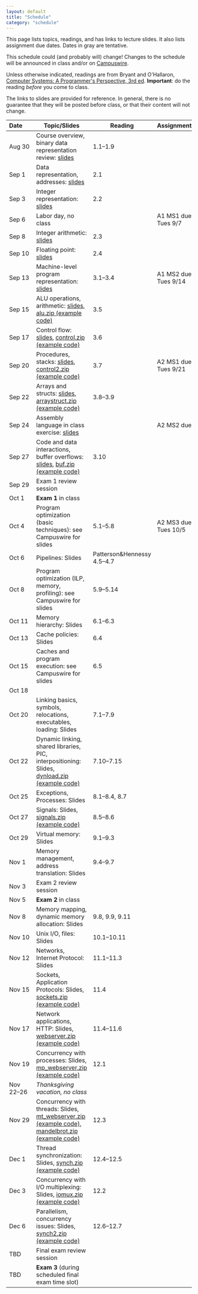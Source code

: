 ```yaml
---
layout: default
title: "Schedule"
category: "schedule"
---
```


This page lists topics, readings, and has links to lecture slides.
It also lists assignment due dates.  Dates <span class="tentative">in
gray</span> are tentative.

This schedule could (and probably will) change!  Changes
to the schedule will be announced in class and/or on
[Campuswire](https://campuswire.com).

Unless otherwise indicated, readings are from Bryant and
O'Hallaron, [Computer Systems: A Programmer's Perspective, 3rd
ed](https://csapp.cs.cmu.edu/).  **Important**: do the reading *before*
you come to class.

The links to slides are provided for reference.  In general, there is no
guarantee that they will be posted before class, or that their content
will not change.

Date&nbsp;&nbsp;&nbsp;&nbsp;&nbsp; | Topic/Slides | Reading | Assignment
------------------ | ------------ | ------- | ----------
Aug 30             | Course overview, binary data representation review: [slides](lectures/lecture01-public.pdf) | 1.1–1.9
Sep 1             | Data representation, addresses: [slides](lectures/lecture02-public.pdf) | 2.1
Sep 3             | Integer representation: [slides](lectures/lecture03-public.pdf) | 2.2
Sep 6              | Labor day, no class | | A1 MS1 due Tues 9/7
Sep 8              | Integer arithmetic: [slides](lectures/lecture04-public.pdf) | 2.3 | 
Sep 10             | Floating point: [slides](lectures/lecture05-public.pdf) | 2.4 |
Sep 13              | Machine-level program representation: [slides](lectures/lecture06-public.pdf) | 3.1–3.4 | A1 MS2 due Tues 9/14
Sep 15              | ALU operations, arithmetic: [slides](lectures/lecture07-public.pdf), [alu.zip (example code)](lectures/alu.zip) | 3.5 | 
Sep 17             | Control flow: [slides](lectures/lecture08-public.pdf), [control.zip (example code)](lectures/control.zip) | 3.6 |
Sep 20             | Procedures, stacks: [slides](lectures/lecture09-public.pdf), [control2.zip (example code)](lectures/control2.zip) | 3.7 | <span class="tentative">A2 MS1 due Tues 9/21</span>
Sep 22             | Arrays and structs: [slides](lectures/lecture10-public.pdf), [arraystruct.zip (example code)](lectures/arraystruct.zip) | 3.8–3.9 | 
Sep 24             | Assembly language in class exercise: [slides](lectures/assembly-exercise-public.pdf) | | <span class="tentative">A2 MS2 due</span>
Sep 27             | Code and data interactions, buffer overflows: [slides](lectures/lecture11-public.pdf), [buf.zip (example code)](lectures/buf.zip) | 3.10 | 
Sep 29             | Exam 1 review session
Oct 1              | **Exam 1** in class
Oct 4             | Program optimization (basic techniques): see Campuswire for slides | 5.1–5.8 | <span class="tentative">A2 MS3 due Tues 10/5</span>
Oct 6             | Pipelines: <!--[slides](lectures/lecture13-public.pdf)-->Slides | Patterson&amp;Hennessy 4.5–4.7 | 
Oct 8              | Program optimization (ILP, memory, profiling): see Campuswire for slides | 5.9–5.14 |
Oct 11              | Memory hierarchy: <!--[slides](lectures/lecture15-public.pdf)-->Slides | 6.1–6.3 | 
Oct 13              | Cache policies: <!--[slides](lectures/lecture16-public.pdf)-->Slides | 6.4
Oct 15              | Caches and program execution: see Campuswire for slides | 6.5 |
Oct 18             |
Oct 20             | Linking basics, symbols, relocations, executables, loading: <!--[slides](lectures/lecture18-public.pdf)-->Slides | 7.1–7.9 |
Oct 22             | Dynamic linking, shared libraries, PIC, interpositioning: <!--[slides](lectures/lecture19-public.pdf)-->Slides, [dynload.zip (example code)](lectures/dynload.zip) | 7.10–7.15 |
Oct 25             | Exceptions, Processes: <!--[slides](lectures/lecture20-public.pdf)-->Slides | 8.1–8.4, 8.7 |
Oct 27             | Signals: <!--[slides](lectures/lecture21-public.pdf)-->Slides, [signals.zip (example code)](lectures/signals.zip) | 8.5–8.6 | 
Oct 29             | Virtual memory: <!--[slides](lectures/lecture22-public.pdf)-->Slides | 9.1–9.3 | 
Nov 1             | Memory management, address translation: <!--[slides](lectures/lecture23-public.pdf)-->Slides | 9.4–9.7
Nov 3             | Exam 2 review session
Nov 5              | **Exam 2** in class
Nov 8             | Memory mapping, dynamic memory allocation: <!--[slides](lectures/lecture24-public.pdf)-->Slides | 9.8, 9.9, 9.11 |
Nov 10              | Unix I/O, files: <!--[slides](lectures/lecture25-public.pdf)-->Slides | 10.1–10.11 |
Nov 12              | Networks, Internet Protocol: <!--[slides](lectures/lecture26-public.pdf)-->Slides | 11.1–11.3 | 
Nov 15              | Sockets, Application Protocols: <!--[slides](lectures/lecture27-public.pdf)-->Slides, [sockets.zip (example code)](lectures/sockets.zip) | 11.4 |
Nov 17              | Network applications, HTTP: <!--[slides](lectures/lecture28-public.pdf)-->Slides, [webserver.zip (example code)](lectures/webserver.zip) | 11.4–11.6 | 
Nov 19             | Concurrency with processes: <!--[slides](lectures/lecture29-public.pdf)-->Slides, [mp\_webserver.zip (example code)](lectures/mp_webserver.zip) | 12.1 | 
Nov 22–26          | *Thanksgiving vacation, no class*
Nov 29             | Concurrency with threads: <!--[slides](lectures/lecture30-public.pdf)-->Slides, [mt\_webserver.zip (example code)](lectures/mt_webserver.zip), [mandelbrot.zip (example code)](lectures/mandelbrot.zip) | 12.3 | 
Dec 1             | Thread synchronization: <!--[slides](lectures/lecture31-public.pdf)-->Slides, [synch.zip (example code)](lectures/synch.zip) | 12.4–12.5
Dec 3             | Concurrency with I/O multiplexing: <!--[slides](lectures/lecture32-public.pdf)-->Slides, [iomux.zip (example code)](lectures/iomux.zip) | 12.2 | 
Dec 6             | Parallelism, concurrency issues: <!--[slides](lectures/lecture33-public.pdf)-->Slides, [synch2.zip (example code)](lectures/synch2.zip) | 12.6–12.7 |
TBD                | Final exam review session | | 
TBD                | **Exam 3** (during scheduled final exam time slot)

<!--
Apr 28             | 
-->
